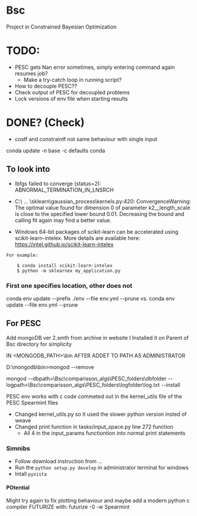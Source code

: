 # Bsc
Project in Constrained Bayesian Optimization

# TODO:
- PESC gets Nan error sometimes, simply entering command again resumes job?
    - Make a try-catch loop in running script?
- How to decouple PESC??
- Check output of PESC for decoupled problems
- Lock versions of env file when starting results

# DONE? (Check)
- costf and constraintf not same behaviour with single input

conda update -n base -c defaults conda

## To look into
- lbfgs failed to converge (status=2):
ABNORMAL_TERMINATION_IN_LNSRCH

- C:\ ... \sklearn\gaussian_process\kernels.py:420: ConvergenceWarning: The optimal value found for dimension 0 of parameter k2__length_scale is close to the specified lower bound 0.01. Decreasing the bound and calling fit again may find a better value.

-    Windows 64-bit packages of scikit-learn can be accelerated using scikit-learn-intelex.
    More details are available here: https://intel.github.io/scikit-learn-intelex

    For example:

        $ conda install scikit-learn-intelex
        $ python -m sklearnex my_application.py


### First one specifies location, other does not
conda env update --prefix ./env --file env.yml  --prune
vs.
conda env update --file env.yml  --prune


## For PESC
Add mongoDB ver 2.smth from archive in website
I Installed it on Parent of Bsc directory for simplicity

IN <MONGODB_PATH>\bin
AFTER ADDET TO PATH
AS ADMINISTRATOR

D:\mongodb\bin>mongod --remove

mongod --dbpath=<PATH TO REP>\Bsc\comparisson_algs\PESC_folders\dbfolder --logpath=<PATH TO REP>\Bsc\comparisson_algs\PESC_folders\logfolder\log.txt --install

PESC env works with c code commeted out in the kernel_utils file of the PESC Spearmint files


- Changed kernel_utils.py so it used the slower python version insted of weave
- Changed print function in tasks/input_space.py line 272 function
    - All 4 in the input_params functiontion into normal print statements 


### Simnibs
- Follow download instruction from ...
- Run the `python setup.py develop` in administrator terminal for windows
- Intall `pyvista`
#### POtential
Might try again to fix plotting behaviour and maybe add a modern python c compiler
FUTURIZE with:
futurize -0 -w Spearmint
